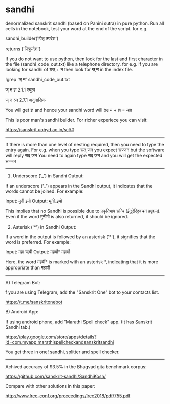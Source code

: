 # sandhi
denormalized sanskrit sandhi (based on Panini sutra) in pure python.
Run all cells in the notebook, test your word at the end of the script. for e.g.

sandhi_builder('पितृ उपदेश') 

returns {'पित्रुपदेश'}

If you do not want to use python, then look for the last and first character in the file (sandhi_code_out.txt) like a telephone directory. for e.g. if you are looking for sandhi of यज् + न then look for  **ज् न** in the index file. 

!grep 'ज् न' sandhi_code_out.txt

ज् न ज्ञ 2.1.1 श्चुत्व

ज् न ञ्न 2.7.1 अनुनासिक

You will get ज्ञ and hence your sandhi word will be 
य + ज्ञ = यज्ञ

This is poor man's sandhi builder. For richer experiece you can visit:

https://sanskrit.uohyd.ac.in/scl/#

_____

If there is more than one level of nesting required, then you need to type the entry again. For e.g. when you type सत् जन you expect सज्जन  but the software will reply सद् जन You need to again type सद् जन and you will get the expected सज्जन 
_____

1) Underscore ('_') in Sandhi Output:
   
If an underscore ('_') appears in the Sandhi output, it indicates that the words cannot be joined. For example:

Input: मुनी इमो
Output: मुनी_इमो

This implies that no Sandhi is possible due to प्रकृतिभाव सन्धि (ईदूदेद्द्विवचनं प्रगृह्यम्). Even if the word मुनीमो is also returned, it should be ignored.

2) Asterisk ('*') in Sandhi Output:
   
If a word in the output is followed by an asterisk ('*'), it signifies that the word is preferred. For example:

Input: महा ऋषी
Output: महर्षी* महार्षी

Here, the word महर्षी* is marked with an asterisk *, indicating that it is more appropriate than महार्षी

_____

A) Telegram Bot:

f you are using Telegram, add the "Sanskrit One" bot to your contacts list.

https://t.me/sanskritonebot


B) Android App:

If using android phone, add "Marathi Spell check" app. (It has Sanskrit Sandhi tab.)

https://play.google.com/store/apps/details?id=com.myapp.marathispellcheckandsanskritsandhi

You get three in one! sandhi, splitter and spell checker.

_____

Achived accuracy of 93.5% in the Bhagvad gita benchmark corpus:

https://github.com/sanskrit-sandhi/SandhiKosh/

Compare with other solutions in this paper:

http://www.lrec-conf.org/proceedings/lrec2018/pdf/755.pdf
